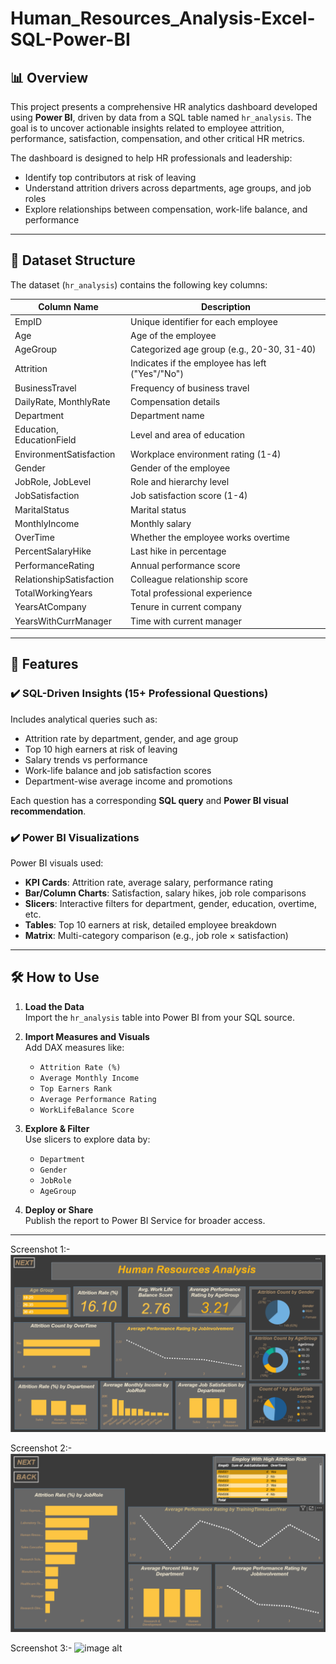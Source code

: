# Human_Resources_Analysis-Excel-SQL-Power-BI

## 📊 Overview
This project presents a comprehensive HR analytics dashboard developed using **Power BI**, driven by data from a SQL table named `hr_analysis`. The goal is to uncover actionable insights related to employee attrition, performance, satisfaction, compensation, and other critical HR metrics.

The dashboard is designed to help HR professionals and leadership:
- Identify top contributors at risk of leaving
- Understand attrition drivers across departments, age groups, and job roles
- Explore relationships between compensation, work-life balance, and performance

---

## 🧩 Dataset Structure

The dataset (`hr_analysis`) contains the following key columns:

| Column Name                 | Description                                      |
|----------------------------|--------------------------------------------------|
| EmpID                      | Unique identifier for each employee             |
| Age                        | Age of the employee                             |
| AgeGroup                   | Categorized age group (e.g., 20-30, 31-40)       |
| Attrition                  | Indicates if the employee has left ("Yes"/"No") |
| BusinessTravel             | Frequency of business travel                    |
| DailyRate, MonthlyRate     | Compensation details                            |
| Department                 | Department name                                 |
| Education, EducationField  | Level and area of education                     |
| EnvironmentSatisfaction    | Workplace environment rating (1-4)              |
| Gender                     | Gender of the employee                          |
| JobRole, JobLevel          | Role and hierarchy level                        |
| JobSatisfaction            | Job satisfaction score (1-4)                    |
| MaritalStatus              | Marital status                                  |
| MonthlyIncome              | Monthly salary                                  |
| OverTime                   | Whether the employee works overtime             |
| PercentSalaryHike          | Last hike in percentage                         |
| PerformanceRating          | Annual performance score                        |
| RelationshipSatisfaction   | Colleague relationship score                    |
| TotalWorkingYears          | Total professional experience                   |
| YearsAtCompany             | Tenure in current company                       |
| YearsWithCurrManager       | Time with current manager                       |

---

## 🚀 Features

### ✔️ SQL-Driven Insights (15+ Professional Questions)
Includes analytical queries such as:
- Attrition rate by department, gender, and age group
- Top 10 high earners at risk of leaving
- Salary trends vs performance
- Work-life balance and job satisfaction scores
- Department-wise average income and promotions

Each question has a corresponding **SQL query** and **Power BI visual recommendation**.

### ✔️ Power BI Visualizations
Power BI visuals used:
- **KPI Cards**: Attrition rate, average salary, performance rating
- **Bar/Column Charts**: Satisfaction, salary hikes, job role comparisons
- **Slicers**: Interactive filters for department, gender, education, overtime, etc.
- **Tables**: Top 10 earners at risk, detailed employee breakdown
- **Matrix**: Multi-category comparison (e.g., job role × satisfaction)

---

## 🛠️ How to Use

1. **Load the Data**  
   Import the `hr_analysis` table into Power BI from your SQL source.

2. **Import Measures and Visuals**  
   Add DAX measures like:
   - `Attrition Rate (%)`
   - `Average Monthly Income`
   - `Top Earners Rank`
   - `Average Performance Rating`
   - `WorkLifeBalance Score`

3. **Explore & Filter**  
   Use slicers to explore data by:
   - `Department`
   - `Gender`
   - `JobRole`
   - `AgeGroup`

4. **Deploy or Share**  
   Publish the report to Power BI Service for broader access.

---

Screenshot 1:-
![image alt](https://github.com/Vikas-Sajwan/Human_Resources_Analysis-Excel-SQL-Power-BI/blob/eb6193fb91a99f340afca900a42441ea027f1d27/Screenshot%201.png)

Screenshot 2:-
![image alt](https://github.com/Vikas-Sajwan/Human_Resources_Analysis-Excel-SQL-Power-BI/blob/fbe67fe254011b93116f3a4df516a9e27717e279/Screenshot%202.png)

Screenshot 3:-
![image alt]()


